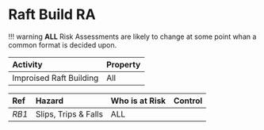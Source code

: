 # Raft Build RA

!!! warning
    **ALL** Risk Assessments are likely to change at some point whan a common format is decided upon.

|**Activity**                   |**Property**|
|:----                          |:----       |
|Improised Raft Building        |All         |

|**Ref**|**Hazard**                    |**Who is at Risk**|**Control**                   |
|:----  |:----                         |:----             |:----                         |
| *RB1* | Slips, Trips &amp; Falls     |     ALL          |                              |
